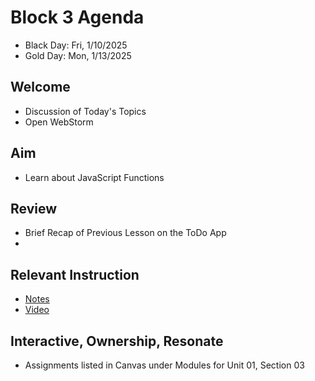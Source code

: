 
# Block 3 Agenda
- Black Day: Fri, 1/10/2025
- Gold Day: Mon, 1/13/2025

## Welcome

- Discussion of Today's Topics
- Open WebStorm

## Aim

- Learn about JavaScript Functions

## Review

- Brief Recap of Previous Lesson on the ToDo App
- 
## Relevant Instruction

- [Notes](Notes.md)
- [Video](https://youtu.be/GNHGUMTX800)

## Interactive, Ownership, Resonate

- Assignments listed in Canvas under Modules for Unit 01, Section 03